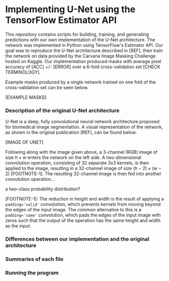 # Implementing U-Net using the TensorFlow Estimator API

This repository contains scripts for building, training, and generating predictions with our own implementation of the U-Net architecture. The network was implemented in Python using TensorFlow's Estimator API. Our goal was to reproduce the U-Net architecture described in [REF], then train the network on data provided by the Carvana Image Masking Challenge hosted on Kaggle. Our implementation produced masks with average pixel accuracy of [ACC] +/- [ERROR] over a 6-fold cross-validation set [CHECK TERMINOLOGY].

Example masks produced by a single network trained on one fold of the cross-validation set can be seen below. 

[EXAMPLE MASKS]

### Description of the original U-Net architecture

U-Net is a deep, fully convolutional neural network architecture proposed for biomedical image segmentation. A visual representation of the network, as shown in the original publication [REF], can be found below.

[IMAGE OF UNET]

Following along with the image given above, a 3-channel (RGB) image of size $h \times w$ enters the network on the left side. A two-dimensional convolution operation, consisting of 32 separate 3x3 kernels, is then applied to the image, resulting in a 32-channel image of size $(h-2) \times (w-2)$ [FOOTNOTE-1]. The resulting 32-channel image is then fed into another convolution operation...

a two-class probability distribution?

[FOOTNOTE-1]: The reduction in height and width is the result of applying a `padding='valid'` convolution, which prevents kernels from moving beyond the edges of the input image. The common alternative to this is a `padding='same'` convolution, which pads the edges of the input image with zeros such that the output of the operation has the same height and width as the input.
### Differences between our implementation and the original architecture

### Summaries of each file

### Running the program
